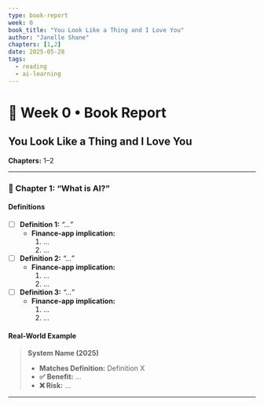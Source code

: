 ```yaml
---
type: book-report
week: 0
book_title: "You Look Like a Thing and I Love You"
author: "Janelle Shane"
chapters: [1,2]
date: 2025-05-28
tags:
  - reading
  - ai-learning
---
```


# 📖 Week 0 • Book Report

## You Look Like a Thing and I Love You  
**Chapters:** 1–2

---

### 🔹 Chapter 1: “What is AI?”

#### Definitions  
- [ ] **Definition 1:** _“…”_  
  - **Finance-app implication:**  
    1. …  
    2. …  
- [ ] **Definition 2:** _“…”_  
  - **Finance-app implication:**  
    1. …  
    2. …  
- [ ] **Definition 3:** _“…”_  
  - **Finance-app implication:**  
    1. …  
    2. …  

#### Real-World Example  
> **System Name (2025)**  
> - **Matches Definition:** Definition X  
> - **✅ Benefit:** …  
> - **❌ Risk:** …

---
